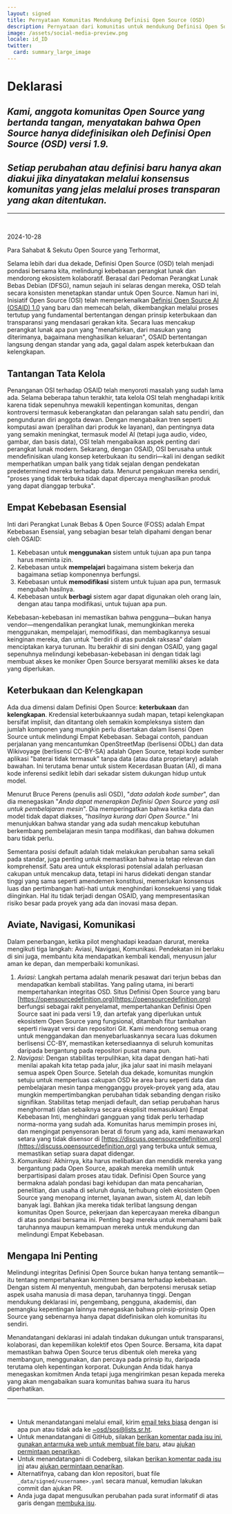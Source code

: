 ```yaml
---
layout: signed
title: Pernyataan Komunitas Mendukung Definisi Open Source (OSD)
description: Pernyataan dari komunitas untuk mendukung Definisi Open Source (OSD) versi 1.9
image: /assets/social-media-preview.png
locale: id_ID
twitter:
  card: summary_large_image
---
```


# **Deklarasi**

## *Kami, anggota komunitas Open Source yang bertanda tangan, menyatakan bahwa Open Source hanya didefinisikan oleh Definisi Open Source (OSD) versi 1.9.*

## *Setiap perubahan atau definisi baru hanya akan diakui jika dinyatakan melalui konsensus komunitas yang jelas melalui proses transparan yang akan ditentukan.*

---
<br>

2024-10-28

Para Sahabat & Sekutu Open Source yang Terhormat,

Selama lebih dari dua dekade, Definisi Open Source (OSD) telah menjadi pondasi bersama kita, melindungi kebebasan perangkat lunak dan mendorong ekosistem kolaboratif. Berasal dari Pedoman Perangkat Lunak Bebas Debian (DFSG), namun sejauh ini selaras dengan mereka, OSD telah secara konsisten menetapkan standar untuk Open Source. Namun hari ini, Inisiatif Open Source (OSI) telah memperkenalkan [Definisi Open Source AI (OSAID) 1.0](https://opensource.org/ai/open-source-ai-definition) yang baru dan memecah belah, dikembangkan melalui proses tertutup yang fundamental bertentangan dengan prinsip keterbukaan dan transparansi yang mendasari gerakan kita. Secara luas mencakup perangkat lunak apa pun yang "menafsirkan, dari masukan yang diterimanya, bagaimana menghasilkan keluaran", OSAID bertentangan langsung dengan standar yang ada, gagal dalam aspek keterbukaan dan kelengkapan.

## Tantangan Tata Kelola

Penanganan OSI terhadap OSAID telah menyoroti masalah yang sudah lama ada. Selama beberapa tahun terakhir, tata kelola OSI telah menghadapi kritik karena tidak sepenuhnya mewakili kepentingan komunitas, dengan kontroversi termasuk keberangkatan dan pelarangan salah satu pendiri, dan pengunduran diri anggota dewan. Dengan mengabaikan tren seperti komputasi awan (peralihan dari produk ke layanan), dan pentingnya data yang semakin meningkat, termasuk model AI (tetapi juga audio, video, gambar, dan basis data), OSI telah mengabaikan aspek penting dari perangkat lunak modern. Sekarang, dengan OSAID, OSI berusaha untuk mendefinisikan ulang konsep keterbukaan itu sendiri—kali ini dengan sedikit memperhatikan umpan balik yang tidak sejalan dengan pendekatan predetermined mereka terhadap data. Menurut pengakuan mereka sendiri, "proses yang tidak terbuka tidak dapat dipercaya menghasilkan produk yang dapat dianggap terbuka".

## Empat Kebebasan Esensial

Inti dari Perangkat Lunak Bebas & Open Source (FOSS) adalah Empat Kebebasan Esensial, yang sebagian besar telah dipahami dengan benar oleh OSAID:

1. Kebebasan untuk **menggunakan** sistem untuk tujuan apa pun tanpa harus meminta izin.
2. Kebebasan untuk **mempelajari** bagaimana sistem bekerja dan bagaimana setiap komponennya berfungsi.
3. Kebebasan untuk **memodifikasi** sistem untuk tujuan apa pun, termasuk mengubah hasilnya.
4. Kebebasan untuk **berbagi** sistem agar dapat digunakan oleh orang lain, dengan atau tanpa modifikasi, untuk tujuan apa pun.

Kebebasan-kebebasan ini memastikan bahwa pengguna—bukan hanya vendor—mengendalikan perangkat lunak, memungkinkan mereka menggunakan, mempelajari, memodifikasi, dan membagikannya sesuai keinginan mereka, dan untuk "berdiri di atas pundak raksasa" dalam menciptakan karya turunan. Itu berakhir di sini dengan OSAID, yang gagal sepenuhnya melindungi kebebasan-kebebasan ini dengan tidak lagi membuat akses ke moniker Open Source bersyarat memiliki akses ke data yang diperlukan.

## Keterbukaan dan Kelengkapan

Ada dua dimensi dalam Definisi Open Source: **keterbukaan** dan **kelengkapan**. Kredensial keterbukaannya sudah mapan, tetapi kelengkapan bersifat implisit, dan ditantang oleh semakin kompleksnya sistem dan jumlah komponen yang mungkin perlu disertakan dalam lisensi Open Source untuk melindungi Empat Kebebasan. Sebagai contoh, panduan perjalanan yang mencantumkan OpenStreetMap (berlisensi ODbL) dan data Wikivoyage (berlisensi CC-BY-SA) adalah Open Source, tetapi kode sumber aplikasi "baterai tidak termasuk" tanpa data (atau data proprietary) adalah bawahan. Ini terutama benar untuk sistem Kecerdasan Buatan (AI), di mana kode inferensi sedikit lebih dari sekadar sistem dukungan hidup untuk model.

Menurut Bruce Perens (penulis asli OSD), "*data adalah kode sumber*", dan dia menegaskan "*Anda dapat menerapkan Definisi Open Source yang asli untuk pembelajaran mesin*". Dia memperingatkan bahwa ketika data dan model tidak dapat diakses, “*hasilnya kurang dari Open Source.*” Ini menunjukkan bahwa standar yang ada sudah mencakup kebutuhan berkembang pembelajaran mesin tanpa modifikasi, dan bahwa dokumen baru tidak perlu.

Sementara posisi default adalah tidak melakukan perubahan sama sekali pada standar, juga penting untuk memastikan bahwa ia tetap relevan dan komprehensif. Satu area untuk eksplorasi potensial adalah perluasan cakupan untuk mencakup data, tetapi ini harus didekati dengan standar tinggi yang sama seperti amendemen konstitusi, memerlukan konsensus luas dan pertimbangan hati-hati untuk menghindari konsekuensi yang tidak diinginkan. Hal itu tidak terjadi dengan OSAID, yang mempresentasikan risiko besar pada proyek yang ada dan inovasi masa depan.

## Aviate, Navigasi, Komunikasi

Dalam penerbangan, ketika pilot menghadapi keadaan darurat, mereka mengikuti tiga langkah: Aviasi, Navigasi, Komunikasi. Pendekatan ini berlaku di sini juga, membantu kita mendapatkan kembali kendali, menyusun jalur aman ke depan, dan memperbaiki komunikasi.

1. *Aviasi*: Langkah pertama adalah menarik pesawat dari terjun bebas dan mendapatkan kembali stabilitas. Yang paling utama, ini berarti mempertahankan integritas OSD. Situs Definisi Open Source yang baru [https://opensourcedefinition.org](https://opensourcedefinition.org) berfungsi sebagai rakit penyelamat, mempertahankan Definisi Open Source saat ini pada versi 1.9, dan artefak yang diperlukan untuk ekosistem Open Source yang fungsional, ditambah fitur tambahan seperti riwayat versi dan repositori Git. Kami mendorong semua orang untuk menggandakan dan menyebarluaskannya secara luas dokumen berlisensi CC-BY, memastikan ketersediaannya di seluruh komunitas daripada bergantung pada repositori pusat mana pun.
2. *Navigasi*: Dengan stabilitas terpulihkan, kita dapat dengan hati-hati menilai apakah kita tetap pada jalur, jika jalur saat ini masih melayani semua aspek Open Source. Setelah dua dekade, komunitas mungkin setuju untuk memperluas cakupan OSD ke area baru seperti data dan pembelajaran mesin tanpa mengganggu proyek-proyek yang ada, atau mungkin mempertimbangkan perubahan tidak sebanding dengan risiko signifikan. Stabilitas tetap menjadi default, dan setiap perubahan harus menghormati (dan sebaiknya secara eksplisit memasukkan) Empat Kebebasan Inti, menghindari gangguan yang tidak perlu terhadap norma-norma yang sudah ada. Komunitas harus memimpin proses ini, dan mengingat penyensoran berat di forum yang ada, kami menawarkan setara yang tidak disensor di [https://discuss.opensourcedefinition.org](https://discuss.opensourcedefinition.org) yang terbuka untuk semua, memastikan setiap suara dapat didengar.
3. *Komunikasi*: Akhirnya, kita harus melibatkan dan mendidik mereka yang bergantung pada Open Source, apakah mereka memilih untuk berpartisipasi dalam proses atau tidak. Definisi Open Source yang bermakna adalah pondasi bagi kehidupan dan mata pencaharian, penelitian, dan usaha di seluruh dunia, terhubung oleh ekosistem Open Source yang menopang internet, layanan awan, sistem AI, dan lebih banyak lagi. Bahkan jika mereka tidak terlibat langsung dengan komunitas Open Source, pekerjaan dan kepercayaan mereka dibangun di atas pondasi bersama ini. Penting bagi mereka untuk memahami baik taruhannya maupun kemampuan mereka untuk mendukung dan melindungi Empat Kebebasan.

## Mengapa Ini Penting

Melindungi integritas Definisi Open Source bukan hanya tentang semantik—itu tentang mempertahankan komitmen bersama terhadap kebebasan. Dengan sistem AI menyentuh, mengubah, dan berpotensi merusak setiap aspek usaha manusia di masa depan, taruhannya tinggi. Dengan mendukung deklarasi ini, pengembang, pengguna, akademisi, dan pemangku kepentingan lainnya menegaskan bahwa prinsip-prinsip Open Source yang sebenarnya hanya dapat didefinisikan oleh komunitas itu sendiri.

Menandatangani deklarasi ini adalah tindakan dukungan untuk transparansi, kolaborasi, dan kepemilikan kolektif etos Open Source. Bersama, kita dapat memastikan bahwa Open Source terus dibentuk oleh mereka yang membangun, menggunakan, dan percaya pada prinsip itu, daripada terutama oleh kepentingan korporat. Dukungan Anda tidak hanya menegaskan komitmen Anda tetapi juga mengirimkan pesan kepada mereka yang akan mengabaikan suara komunitas bahwa suara itu harus diperhatikan.

---
<br>

- Untuk menandatangani melalui email, kirim [email teks biasa](https://useplaintext.email/) dengan isi apa pun atau tidak ada ke [~osd/sos@lists.sr.ht](mailto:~osd/sos@lists.sr.ht).
- Untuk menandatangani di GitHub, silakan [berikan komentar pada isu ini](https://github.com/OpenSourceDefinition/sos/issues/1), [gunakan antarmuka web untuk membuat file baru](https://github.com/OpenSourceDefinition/sos/new/main/_data/signed), atau [ajukan permintaan penarikan](https://github.com/OpenSourceDefinition/sos/pulls).
- Untuk menandatangani di Codeberg, silakan [berikan komentar pada isu ini](https://codeberg.org/osd/sos/issues/1) atau [ajukan permintaan penarikan](https://codeberg.org/osd/sos/pulls).
- Alternatifnya, cabang dan klon repositori, buat file `_data/signed/<username>.yaml` secara manual, kemudian lakukan commit dan ajukan PR.
- Anda juga dapat mengusulkan perubahan pada surat informatif di atas garis dengan [membuka isu](https://codeberg.org/osd/sos/issues).
